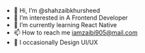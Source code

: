 - 👋 Hi, I’m @shahzaibkhursheed
- 👀 I’m interested in A Frontend Developer
- 🌱 I’m currently learning React Native 
- 📫 How to reach me iamzaibi905@mail.com
- 🎨 I occasionally Design UI/UX

<!---
shahzaibkhursheed/shahzaibkhursheed is a ✨ special ✨ repository because its `README.md` (this file) appears on your GitHub profile.
You can click the Preview link to take a look at your changes.
--->
